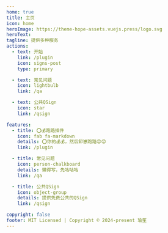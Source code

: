 ```yaml
---
home: true
title: 主页
icon: home
heroImage: https://theme-hope-assets.vuejs.press/logo.svg
heroText: 
tagline: 提供多种服务
actions:
  - text: 开始
    link: /plugin
    icon: signs-post
    type: primary

  - text: 常见问题
    icon: lightbulb
    link: /qa

  - text: 公共QSign
    icon: star
    link: /qsign

features:
  - title: ⭕💰跑路插件
    icon: fab fa-markdown
    details: ⭕你的💰💰，然后卸崽跑路😡😡
    link: /plugin

  - title: 常见问题
    icon: person-chalkboard
    details: 懒得写，先咕咕咕
    link: /qa

  - title: 公共QSign
    icon: object-group
    details: 提供免费公共的QSign
    link: /qsign

copyright: false
footer: MIT Licensed | Copyright © 2024-present 瑜笙
---
```

<!-- markdownlint-disable -->

